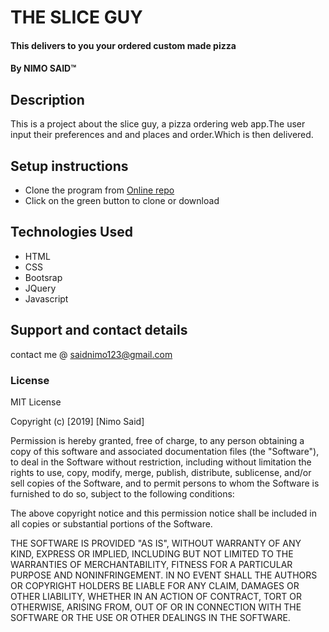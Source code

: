 # THE SLICE GUY
#### This delivers to you your ordered custom made pizza
#### By **NIMO SAID**&trade;

## Description
This is a project about the slice guy, a pizza ordering web app.The user input their preferences and and places and order.Which is then delivered.

## Setup instructions
* Clone the program from [Online repo](https://github.com/nimosaid/pizza-order)
* Click on the green button to clone or download


## Technologies Used
* HTML
* CSS
* Bootsrap
* JQuery
* Javascript

## Support and contact details
contact me @ saidnimo123@gmail.com
### License
MIT License

Copyright (c) [2019] [Nimo Said]

Permission is hereby granted, free of charge, to any person obtaining a copy
of this software and associated documentation files (the "Software"), to deal
in the Software without restriction, including without limitation the rights
to use, copy, modify, merge, publish, distribute, sublicense, and/or sell
copies of the Software, and to permit persons to whom the Software is
furnished to do so, subject to the following conditions:

The above copyright notice and this permission notice shall be included in all
copies or substantial portions of the Software.

THE SOFTWARE IS PROVIDED "AS IS", WITHOUT WARRANTY OF ANY KIND, EXPRESS OR
IMPLIED, INCLUDING BUT NOT LIMITED TO THE WARRANTIES OF MERCHANTABILITY,
FITNESS FOR A PARTICULAR PURPOSE AND NONINFRINGEMENT. IN NO EVENT SHALL THE
AUTHORS OR COPYRIGHT HOLDERS BE LIABLE FOR ANY CLAIM, DAMAGES OR OTHER
LIABILITY, WHETHER IN AN ACTION OF CONTRACT, TORT OR OTHERWISE, ARISING FROM,
OUT OF OR IN CONNECTION WITH THE SOFTWARE OR THE USE OR OTHER DEALINGS IN THE
SOFTWARE.
